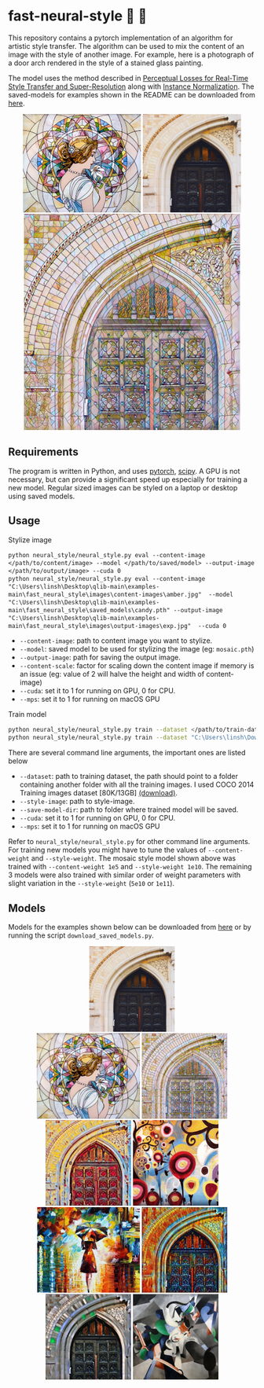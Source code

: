 # fast-neural-style :city_sunrise: :rocket:

This repository contains a pytorch implementation of an algorithm for artistic style transfer. The algorithm can be used to mix the content of an image with the style of another image. For example, here is a photograph of a door arch rendered in the style of a stained glass painting.

The model uses the method described in [Perceptual Losses for Real-Time Style Transfer and Super-Resolution](https://arxiv.org/abs/1603.08155) along with [Instance Normalization](https://arxiv.org/pdf/1607.08022.pdf). The saved-models for examples shown in the README can be downloaded from [here](https://www.dropbox.com/s/lrvwfehqdcxoza8/saved_models.zip?dl=0).

<p align="center">
    <img src="images/style-images/mosaic.jpg" height="200px">
    <img src="images/content-images/amber.jpg" height="200px">
    <img src="images/output-images/amber-mosaic.jpg" height="440px">
</p>

## Requirements

The program is written in Python, and uses [pytorch](http://pytorch.org/), [scipy](https://www.scipy.org). A GPU is not necessary, but can provide a significant speed up especially for training a new model. Regular sized images can be styled on a laptop or desktop using saved models.

## Usage

Stylize image

```
python neural_style/neural_style.py eval --content-image </path/to/content/image> --model </path/to/saved/model> --output-image </path/to/output/image> --cuda 0
python neural_style/neural_style.py eval --content-image "C:\Users\linsh\Desktop\qlib-main\examples-main\fast_neural_style\images\content-images\amber.jpg"  --model "C:\Users\linsh\Desktop\qlib-main\examples-main\fast_neural_style\saved_models\candy.pth" --output-image "C:\Users\linsh\Desktop\qlib-main\examples-main\fast_neural_style\images\output-images\exp.jpg"  --cuda 0

```

- `--content-image`: path to content image you want to stylize.
- `--model`: saved model to be used for stylizing the image (eg: `mosaic.pth`)
- `--output-image`: path for saving the output image.
- `--content-scale`: factor for scaling down the content image if memory is an issue (eg: value of 2 will halve the height and width of content-image)
- `--cuda`: set it to 1 for running on GPU, 0 for CPU.
- `--mps`: set it to 1 for running on macOS GPU

Train model

```bash
python neural_style/neural_style.py train --dataset </path/to/train-dataset> --style-image </path/to/style/image> --save-model-dir </path/to/save-model/folder> --epochs 2 --cuda 1
python neural_style/neural_style.py train --dataset "C:\Users\linsh\Downloads\ai-dataset" --style-image "C:\Users\linsh\Desktop\qlib-main\examples-main\fast_neural_style\images\style-images\caton_japan.jpg" --save-model-dir "C:\Users\linsh\Desktop\qlib-main\examples-main\fast_neural_style\saved_models" --epochs 2 --cuda 1

```

There are several command line arguments, the important ones are listed below

- `--dataset`: path to training dataset, the path should point to a folder containing another folder with all the training images. I used COCO 2014 Training images dataset [80K/13GB] [(download)](https://cocodataset.org/#download).
- `--style-image`: path to style-image.
- `--save-model-dir`: path to folder where trained model will be saved.
- `--cuda`: set it to 1 for running on GPU, 0 for CPU.
- `--mps`: set it to 1 for running on macOS GPU

Refer to `neural_style/neural_style.py` for other command line arguments. For training new models you might have to tune the values of `--content-weight` and `--style-weight`. The mosaic style model shown above was trained with `--content-weight 1e5` and `--style-weight 1e10`. The remaining 3 models were also trained with similar order of weight parameters with slight variation in the `--style-weight` (`5e10` or `1e11`).

## Models

Models for the examples shown below can be downloaded from [here](https://www.dropbox.com/s/lrvwfehqdcxoza8/saved_models.zip?dl=0) or by running the script `download_saved_models.py`.

<div align='center'>
  <img src='images/content-images/amber.jpg' height="174px">		
</div>

<div align='center'>
  <img src='images/style-images/mosaic.jpg' height="174px">
  <img src='images/output-images/amber-mosaic.jpg' height="174px">
  <img src='images/output-images/amber-candy.jpg' height="174px">
  <img src='images/style-images/candy.jpg' height="174px">
  <br>
  <img src='images/style-images/rain-princess-cropped.jpg' height="174px">
  <img src='images/output-images/amber-rain-princess.jpg' height="174px">
  <img src='images/output-images/amber-udnie.jpg' height="174px">
  <img src='images/style-images/udnie.jpg' height="174px">
</div>
